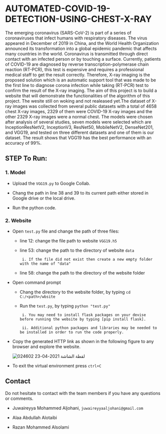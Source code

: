 # AUTOMATED-COVID-19-DETECTION-USING-CHEST-X-RAY

The emerging coronavirus (SARS-CoV-2) is part of a series of coronaviruses that infect humans with respiratory diseases. The virus appeared in December of 2019 in China, and the World Health Organization announced its transformation into a global epidemic pandemic that affects many countries in the world. Coronavirus is transmitted through direct contact with an infected person or by touching a surface. Currently, patients of COVID-19 are diagnosed by reverse transcription-polymerase chain reaction (RT-PCR), this test is expensive and requires a professional medical staff to get the result correctly. Therefore, X-ray imaging is the proposed solution which is an automatic support tool that was made to be the first line to diagnose corona infection while taking (RT-PCR) test to confirm the result of the X-ray imaging.
The aim of this project is to build a website that will demonstrate the functionalities of the algorithm of this project. The wesite still on woking and not realeased yet.The dataset of X-ray images was collected from several public datasets with a total of 4658 chest X-ray images, 2329 of them were COVID-19 X-ray images and the other 2329 X-ray images were a normal chest. The models were chosen after analysis of several studies, seven models were selected which are InceptionResNetV2, InceptionV3, ResNet50, MobileNetV2, DenseNet201, and VGG19, and tested on three different datasets and one of them is our dataset. The result shows that VGG19 has the best performance with an accuracy of 99%. 


## STEP To Run:


### 1. Model
- Upload the `VGG19.py` to Google Collab.

- Chang the path in line 38 and 39 to its current path either stored in Google drive or the local drive.

- Run the python code.


### 2. Website
- Open `test.py` file and change the path of three files:
  
     - line 12: change the file path to website `VGG19.h5`
  
     - line 53: change the path to the directory of website `data`
      
            i. If the file did not exist then create a new empty folder with the name of "data"
  
     - line 58: change the path to the directory of the website folder
    
- Open command prompt
     
     - Chang the directory to the website folder, by typing `cd C:/<path>/wbsite`
  
     - Run the `test.py`, by typing `python "test.py" `
     
            i. You may need to install flask packages on your devise before running the website by typing [pip install flask].
     
            ii. Additional python packages and libraries may be needed to be installed in order to run the code properly.

- Copy the generated HTTP link as shown in the following figure to any browser and explore the website.

    ![لقطة الشاشة 2021-04-23 024602](https://user-images.githubusercontent.com/61123403/115798093-19738380-a3de-11eb-8849-f4e31e6756de.png)
     
- To exit the virtual environment press `ctrl+C`


## Contact

Do not hesitate to contact with the team members if you have any questions or comments. 

- Juwaireyya Mohammed Aljohani, `juwaireyyaaljohani@gmail.com`

- Alaa Abdullah Alotaibi

- Razan Mohammed Alsolami

